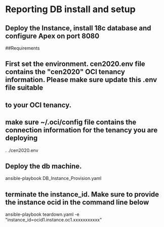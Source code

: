 # Reporting DB install and setup

## Deploy the Instance, install 18c database and configure Apex on port 8080

##Requirements

## First set the environment. cen2020.env file contains the "cen2020" OCI tenancy information. Please make sure update this .env file suitable
## to your OCI tenancy.
## make sure ~/.oci/config file contains the connection information for the tenancy you are deploying

. ./cen2020.env

## Deploy the db machine.
ansible-playbook DB_Instance_Provision.yaml

## terminate the instance_id. Make sure to provide the instance ocid in the command line below

ansible-playbook teardown.yaml -e "instance_id=ocid1.instance.oc1.xxxxxxxxxxx"
